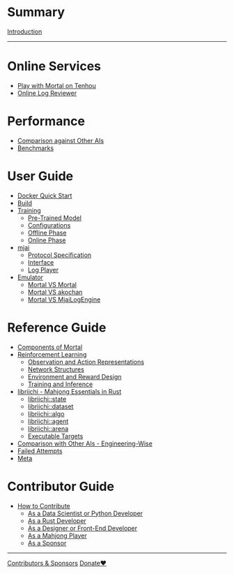 # Summary

[Introduction](index.md)

---

# Online Services
* [Play with Mortal on Tenhou]()
* [Online Log Reviewer]()

# Performance
* [Comparison against Other AIs]()
* [Benchmarks]()

# User Guide
* [Docker Quick Start](user/docker.md)
* [Build](user/build.md)
* [Training]()
    * [Pre-Trained Model]()
    * [Configurations]()
    * [Offline Phase]()
    * [Online Phase]()
* [mjai]()
    * [Protocol Specification]()
    * [Interface]()
    * [Log Player]()
* [Emulator]()
    * [Mortal VS Mortal]()
    * [Mortal VS akochan]()
    * [Mortal VS MjaiLogEngine]()

# Reference Guide
* [Components of Mortal]()
* [Reinforcement Learning]()
    * [Observation and Action Representations]()
    * [Network Structures]()
    * [Environment and Reward Design]()
    * [Training and Inference]()
* [libriichi - Mahjong Essentials in Rust]()
    * [libriichi::state]()
    * [libriichi::dataset]()
    * [libriichi::algo]()
    * [libriichi::agent]()
    * [libriichi::arena]()
    * [Executable Targets]()
* [Comparison with Other AIs - Engineering-Wise]()
* [Failed Attempts]()
* [Meta](ref/meta.md)

# Contributor Guide
* [How to Contribute]()
    * [As a Data Scientist or Python Developer]()
    * [As a Rust Developer]()
    * [As a Designer or Front-End Developer]()
    * [As a Mahjong Player]()
    * [As a Sponsor]()

---

[Contributors & Sponsors](contributors_sponsors.md)
[Donate❤️](donate.md)
